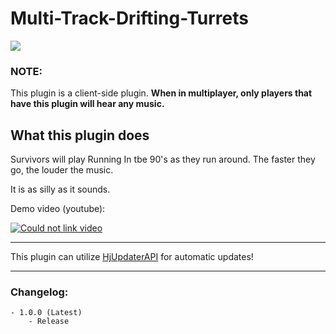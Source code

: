 # Multi-Track-Drifting-Turrets
![](https://lh3.googleusercontent.com/Fn0ZvQqC-T_fgnWuXhflLY3iohNEYZj3xKk1byNXAKhdogz6jA7S0fcIYilr349fWKhIwpI=s85)
 
### NOTE:
This plugin is a client-side plugin. **When in multiplayer, only players that have this plugin will hear any music.**


## What this plugin does
Survivors will play Running In tbe 90's as they run around. The faster they go, the louder the music.

It is as silly as it sounds.

Demo video (youtube):

[![Could not link video](http://img.youtube.com/vi/NzMFPO9ZJo/0.jpg)](https://www.youtube.com/watch?v=_NzMFPO9ZJo)

***

This plugin can utilize [HjUpdaterAPI](https://thunderstore.io/package/Lodington/HjUpdaterAPI/) for automatic updates!

***

### Changelog:

    - 1.0.0 (Latest)
        - Release
